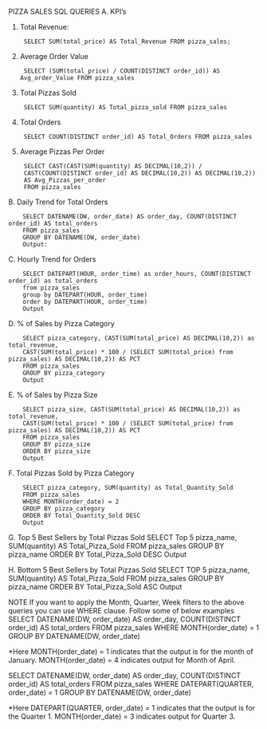 PIZZA SALES SQL QUERIES
A. KPI’s

1. Total Revenue:
   
        SELECT SUM(total_price) AS Total_Revenue FROM pizza_sales;
 
2. Average Order Value
   
        SELECT (SUM(total_price) / COUNT(DISTINCT order_id)) AS Avg_order_Value FROM pizza_sales
 
3. Total Pizzas Sold
    
        SELECT SUM(quantity) AS Total_pizza_sold FROM pizza_sales
 
4. Total Orders
   
        SELECT COUNT(DISTINCT order_id) AS Total_Orders FROM pizza_sales
     
5. Average Pizzas Per Order
   
        SELECT CAST(CAST(SUM(quantity) AS DECIMAL(10,2)) / 
        CAST(COUNT(DISTINCT order_id) AS DECIMAL(10,2)) AS DECIMAL(10,2))
        AS Avg_Pizzas_per_order
        FROM pizza_sales
 
B. Daily Trend for Total Orders

        SELECT DATENAME(DW, order_date) AS order_day, COUNT(DISTINCT order_id) AS total_orders 
        FROM pizza_sales
        GROUP BY DATENAME(DW, order_date)
        Output:
 
C. Hourly Trend for Orders

        SELECT DATEPART(HOUR, order_time) as order_hours, COUNT(DISTINCT order_id) as total_orders
        from pizza_sales
        group by DATEPART(HOUR, order_time)
        order by DATEPART(HOUR, order_time)
        Output
         
D. % of Sales by Pizza Category

        SELECT pizza_category, CAST(SUM(total_price) AS DECIMAL(10,2)) as total_revenue,
        CAST(SUM(total_price) * 100 / (SELECT SUM(total_price) from pizza_sales) AS DECIMAL(10,2)) AS PCT
        FROM pizza_sales
        GROUP BY pizza_category
        Output
 
E. % of Sales by Pizza Size

        SELECT pizza_size, CAST(SUM(total_price) AS DECIMAL(10,2)) as total_revenue,
        CAST(SUM(total_price) * 100 / (SELECT SUM(total_price) from pizza_sales) AS DECIMAL(10,2)) AS PCT
        FROM pizza_sales
        GROUP BY pizza_size
        ORDER BY pizza_size
        Output
 

F. Total Pizzas Sold by Pizza Category

        SELECT pizza_category, SUM(quantity) as Total_Quantity_Sold
        FROM pizza_sales
        WHERE MONTH(order_date) = 2
        GROUP BY pizza_category
        ORDER BY Total_Quantity_Sold DESC
        Output
 
G. Top 5 Best Sellers by Total Pizzas Sold
SELECT Top 5 pizza_name, SUM(quantity) AS Total_Pizza_Sold
FROM pizza_sales
GROUP BY pizza_name
ORDER BY Total_Pizza_Sold DESC
Output
 




H. Bottom 5 Best Sellers by Total Pizzas Sold
SELECT TOP 5 pizza_name, SUM(quantity) AS Total_Pizza_Sold
FROM pizza_sales
GROUP BY pizza_name
ORDER BY Total_Pizza_Sold ASC
Output
 

NOTE
If you want to apply the Month, Quarter, Week filters to the above queries you can use WHERE clause. Follow some of below examples
SELECT DATENAME(DW, order_date) AS order_day, COUNT(DISTINCT order_id) AS total_orders 
FROM pizza_sales
WHERE MONTH(order_date) = 1
GROUP BY DATENAME(DW, order_date)

*Here MONTH(order_date) = 1 indicates that the output is for the month of January. MONTH(order_date) = 4 indicates output for Month of April.

SELECT DATENAME(DW, order_date) AS order_day, COUNT(DISTINCT order_id) AS total_orders 
FROM pizza_sales
WHERE DATEPART(QUARTER, order_date) = 1
GROUP BY DATENAME(DW, order_date)

*Here DATEPART(QUARTER, order_date) = 1 indicates that the output is for the Quarter 1. MONTH(order_date) = 3 indicates output for Quarter 3.

